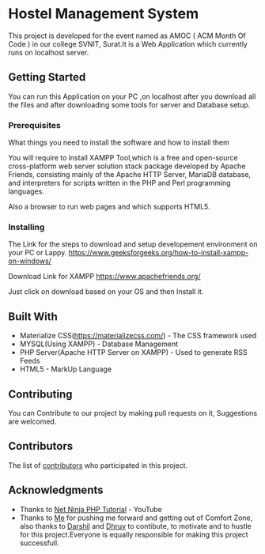 # Hostel Management System

This project is developed for the event named as AMOC ( ACM Month Of Code ) in our college SVNIT, Surat.It is a Web Application which currently runs on localhost server.

## Getting Started

You can run this Application on your PC ,on localhost after you download all the files and after downloading some tools for server and Database setup.

### Prerequisites

What things you need to install the software and how to install them

You will require to install XAMPP Tool,which is a free and open-source cross-platform web server solution stack package developed by Apache Friends, consisting mainly of the Apache HTTP Server, MariaDB database, and interpreters for scripts written in the PHP and Perl programming languages.

Also a browser to run web pages and which supports HTML5.
### Installing

The Link for the steps to download and setup developement environment on your PC or Lappy.
https://www.geeksforgeeks.org/how-to-install-xampp-on-windows/

Download Link for XAMPP
https://www.apachefriends.org/

Just click on download based on your OS and then Install it.

## Built With

* Materialize CSS(https://materializecss.com/) - The CSS framework used
* MYSQL(Using XAMPP) - Database Management
* PHP Server(Apache HTTP Server on XAMPP) - Used to generate RSS Feeds
* HTML5 - MarkUp Language
## Contributing

You can Contribute to our project by making pull requests on it, Suggestions are welcomed.

## Contributors

The list of [contributors](https://github.com/djsavaliya/hostel-management/graphs/contributors) who participated in this project.


## Acknowledgments

* Thanks to [Net Ninja PHP Tutorial](https://www.youtube.com/watch?v=pWG7ajC_OVo&list=PL4cUxeGkcC9gksOX3Kd9KPo-O68ncT05o) - YouTube
* Thanks to [Me](https://github.com/chawlajay) for pushing me forward and getting out of Comfort Zone, also thanks to [Darshil](https://github.com/djsavaliya) and [Dhruv](https://github.com/Dhruv-Rana) to contibute, to motivate and to hustle for this project.Everyone is equally responsible for making this project successfull.

